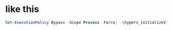 # like this

```powershell
Set-ExecutionPolicy Bypass -Scope Process -Force; .\hyperv_initializeVirtualSwitch.ps1
```
